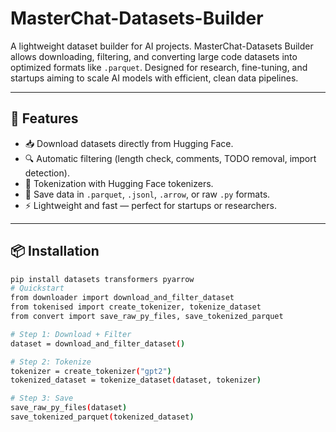 # MasterChat-Datasets-Builder

A lightweight dataset builder for AI projects. MasterChat-Datasets Builder allows downloading, filtering, and converting large code datasets into optimized formats like `.parquet`. Designed for research, fine-tuning, and startups aiming to scale AI models with efficient, clean data pipelines.

---

## 🚀 Features
- 📥 Download datasets directly from Hugging Face.  
- 🔍 Automatic filtering (length check, comments, TODO removal, import detection).  
- 🧩 Tokenization with Hugging Face tokenizers.  
- 💾 Save data in `.parquet`, `.jsonl`, `.arrow`, or raw `.py` formats.  
- ⚡ Lightweight and fast — perfect for startups or researchers.  

---

## 📦 Installation
```bash
pip install datasets transformers pyarrow
# Quickstart
from downloader import download_and_filter_dataset
from tokenised import create_tokenizer, tokenize_dataset
from convert import save_raw_py_files, save_tokenized_parquet

# Step 1: Download + Filter
dataset = download_and_filter_dataset()

# Step 2: Tokenize
tokenizer = create_tokenizer("gpt2")
tokenized_dataset = tokenize_dataset(dataset, tokenizer)

# Step 3: Save
save_raw_py_files(dataset)
save_tokenized_parquet(tokenized_dataset)